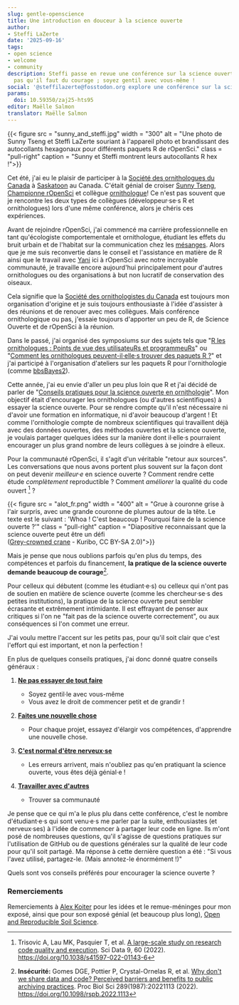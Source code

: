 ```yaml
---
slug: gentle-openscience
title: Une introduction en douceur à la science ouverte
author:
- Steffi LaZerte
date: '2025-09-16'
tags:
- open science
- welcome
- community
description: Steffi passe en revue une conférence sur la science ouverte. N'oubliez
  pas qu'il faut du courage ; soyez gentil avec vous-même !
social: '@steffilazerte@fosstodon.org explore une conférence sur la science ouverte pour les ornithologues,une introduction en douceur à la science ouverte.'
params:
  doi: 10.59350/zaj25-hts95
editor: Maëlle Salmon
translator: Maëlle Salmon
---
```


{{< figure src = "sunny_and_steffi.jpg" width = "300" alt = "Une photo de Sunny Tseng et Steffi LaZerte souriant à l'appareil photo et brandissant des autocollants hexagonaux pour différents paquets R de rOpenSci." class = "pull-right" caption = "Sunny et Steffi montrent leurs autocollants R hex !">}}

Cet été, j'ai eu le plaisir de participer à la [Société des ornithologues du Canada](https://www.sco-soc.ca/fr) à [Saskatoon](https://fr.wikipedia.org/wiki/Saskatoon) au Canada.
C'était génial de croiser [Sunny Tseng](/author/yi-chin-sunny-tseng/), [Championne rOpenSci](/champions) et collègue [ornithologue](https://fr.wikipedia.org/wiki/Ornithologie)!
Ce n'est pas souvent que je rencontre les deux types de collègues (développeur·se·s R et ornithologues) lors d'une même conférence, alors je chéris ces expériences.

Avant de rejoindre rOpenSci, j'ai commencé ma carrière professionnelle en tant qu'écologiste comportementale et ornithologue, étudiant les effets du bruit urbain et de l'habitat sur la communication chez les [mésanges](https://fr.wikipedia.org/wiki/mésanges).
Alors que je me suis reconvertie dans le conseil et l'assistance en matière de R ainsi que le travail avec [Yani](/author/yanina-bellini-saibene) ici à rOpenSci avec notre incroyable communauté, je travaille encore aujourd'hui principalement pour d'autres ornithologues ou des organisations à but non lucratif de conservation des oiseaux.

Cela signifie que la [Société des ornithologistes du Canada](https://www.sco-soc.ca/fr) est toujours mon organisation d'origine et je suis toujours enthousiaste à l'idée d'assister à des réunions et de renouer avec mes collègues.
Mais conférence ornithologique ou pas, j'essaie toujours d'apporter un peu de R, de Science Ouverte et de rOpenSci à la réunion.

Dans le passé, j'ai organisé des symposiums sur des sujets tels que "[R les ornithologues : Points de vue des utilisateuRs et programmeuRs](https://github.com/steffilazerte/Presentations/tree/master/2019-08%20SOC%20-%20R%20Symposium#readme)" ou "[Comment les ornithologues peuvent-il·elle·s trouver des paquets R ?](https://github.com/steffilazerte/Presentations/tree/master/2021-08%20AOS%7CSOC%20-%20R%20Symposium#readme)" et j'ai participé à l'organisation d'ateliers sur les paquets R pour l'ornithologie (comme [bbsBayes2](https://github.com/bbsBayes/bbsBayes2)).

Cette année, j'ai eu envie d'aller un peu plus loin que R et j'ai décidé de parler de "[Conseils pratiques pour la science ouverte en ornithologie](https://github.com/steffilazerte/Presentations/tree/master/2025-08-Open-Science#readme)".
Mon objectif était d'encourager les ornithologues (ou d'autres scientifiques) à essayer la science ouverte.
Pour se rendre compte qu'il n'est nécessaire ni d'avoir une formation en informatique, ni d'avoir beaucoup d'argent !
Et comme l'ornithologie compte de nombreux scientifiques qui travaillent déjà avec des données ouvertes, des méthodes ouvertes et la science ouverte, je voulais partager quelques idées sur la manière dont il·elle·s pourraient encourager un plus grand nombre de leurs collègues à se joindre à elleux.

Pour la communauté rOpenSci, il s'agit d'un véritable "retour aux sources".
Les conversations que nous avons portent plus souvent sur la façon dont on peut devenir *meilleur·e* en science ouverte ?
Comment rendre cette étude *complètement* reproductible ?
Comment *améliorer* la qualité du code ouvert [^1] ?

[^1]: Trisovic A, Lau MK, Pasquier T, et al.
[A large-scale study on research code quality and execution](https://www.nature.com/articles/s41597-022-01143-6).
Sci Data 9, 60 (2022).
<https://doi.org/10.1038/s41597-022-01143-6>

{{< figure src = "alot_fr.png" width = "400" alt = "Grue à couronne grise à l'air surpris, avec une grande couronne de plumes autour de la tête. Le texte est le suivant : 'Whoa ! C'est beaucoup ! Pourquoi faire de la science ouverte ?'" class = "pull-right" caption = "Diapositive reconnaissant que la science ouverte peut être un défi<br>([Grey-crowned crane](https://upload.wikimedia.org/wikipedia/commons/1/1c/Grey_Crowned_Crane_2.jpg) - Kuribo, CC BY-SA 2.0)">}}

Mais je pense que nous oublions parfois qu'en plus du temps, des compétences et parfois du financement, **la pratique de la science ouverte demande beaucoup de courage**[^2].

[^2]: **Insécurité:**
Gomes DGE, Pottier P, Crystal-Ornelas R, et al.
[Why don't we share data and code? Perceived barriers and benefits to public archiving practices](https://pmc.ncbi.nlm.nih.gov/articles/PMC9682438/).
Proc Biol Sci 289(1987):20221113 (2022).
<https://doi.org/10.1098/rspb.2022.1113>

Pour celleux qui débutent (comme les étudiant·e·s) ou celleux qui n'ont pas de soutien en matière de science ouverte (comme les chercheur·se·s des petites institutions), la pratique de la science ouverte peut sembler écrasante et extrêmement intimidante.
Il est effrayant de penser aux critiques si l'on ne "fait pas de la science ouverte correctement", ou aux conséquences si l'on commet une erreur.

J'ai voulu mettre l'accent sur les petits pas, pour qu'il soit clair que c'est l'effort qui est important, et non la perfection !

En plus de quelques conseils pratiques, j'ai donc donné quatre conseils généraux :

1. **[Ne pas essayer de tout faire](https://steffilazerte.ca/Presentations/2025-08-Open-Science/index_fr.html#/conseil-n-1-nessayez-pas-de-tout-faire)**
    - Soyez gentil·le avec vous-même
    - Vous avez le droit de commencer petit et de grandir !

2. **[Faites une nouvelle chose](https://steffilazerte.ca/Presentations/2025-08-Open-Science/index_fr.html#/conseil-n-2-faites-une-chose-nouvelle)**
    - Pour chaque projet, essayez d'élargir vos compétences, d'apprendre une nouvelle chose.

3. **[C'est normal d'être nerveux·se](https://steffilazerte.ca/Presentations/2025-08-Open-Science/index_fr.html#/conseil-n-3-cest-normal-d%C3%AAtre-nerveuxse)**
    - Les erreurs arrivent, mais n'oubliez pas qu'en pratiquant la science ouverte, vous êtes déjà génial·e !

4. **[Travailler avec d'autres](https://steffilazerte.ca/Presentations/2025-08-Open-Science/index_fr.html#/conseil-n-4-travaillez-avec-les-autres)**
    - Trouver sa communauté

Je pense que ce qui m'a le plus plu dans cette conférence, c'est le nombre d'étudiant·e·s qui sont venu·e·s me parler par la suite, enthousiastes (et nerveux·ses) à l'idée de commencer à partager leur code en ligne.
Ils m'ont posé de nombreuses questions, qu'il s'agisse de questions pratiques sur l'utilisation de GitHub ou de questions générales sur la qualité de leur code pour qu'il soit partagé.
Ma réponse à cette dernière question a été : "Si vous l'avez utilisé, partagez-le.
(Mais annotez-le énormément !)"

Quels sont vos conseils préférés pour encourager la science ouverte ?

### Remerciements

Remerciements à [Alex Koiter](/author/alex-koiter) pour les idées et le remue-méninges pour mon exposé, ainsi que pour son exposé génial (et beaucoup plus long), [Open and Reproducible Soil Science](https://alexkoiter.ca/presentations/UM_Soil_Science_2023/Open_reproducible_science.html).

